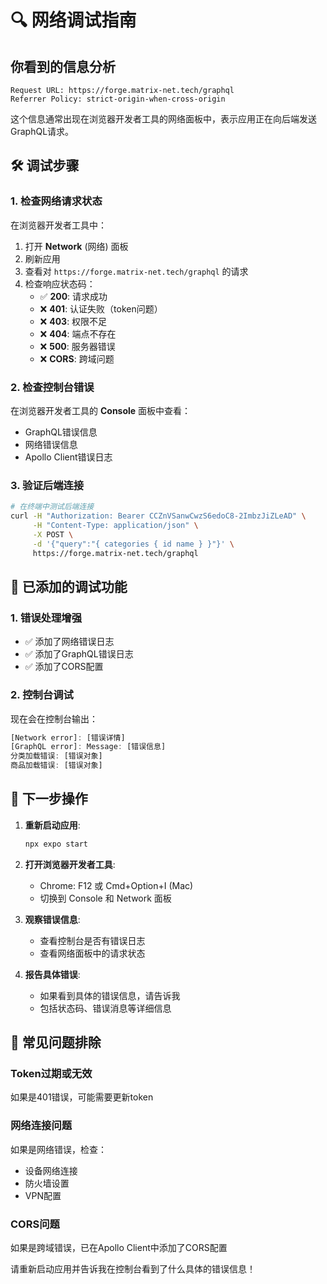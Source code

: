 # 🔍 网络调试指南

## 你看到的信息分析

```
Request URL: https://forge.matrix-net.tech/graphql
Referrer Policy: strict-origin-when-cross-origin
```

这个信息通常出现在浏览器开发者工具的网络面板中，表示应用正在向后端发送GraphQL请求。

## 🛠️ 调试步骤

### 1. 检查网络请求状态
在浏览器开发者工具中：
1. 打开 **Network** (网络) 面板
2. 刷新应用
3. 查看对 `https://forge.matrix-net.tech/graphql` 的请求
4. 检查响应状态码：
   - ✅ **200**: 请求成功
   - ❌ **401**: 认证失败（token问题）
   - ❌ **403**: 权限不足
   - ❌ **404**: 端点不存在
   - ❌ **500**: 服务器错误
   - ❌ **CORS**: 跨域问题

### 2. 检查控制台错误
在浏览器开发者工具的 **Console** 面板中查看：
- GraphQL错误信息
- 网络错误信息
- Apollo Client错误日志

### 3. 验证后端连接
```bash
# 在终端中测试后端连接
curl -H "Authorization: Bearer CCZnVSanwCwzS6edoC8-2ImbzJiZLeAD" \
     -H "Content-Type: application/json" \
     -X POST \
     -d '{"query":"{ categories { id name } }"}' \
     https://forge.matrix-net.tech/graphql
```

## 🔧 已添加的调试功能

### 1. 错误处理增强
- ✅ 添加了网络错误日志
- ✅ 添加了GraphQL错误日志
- ✅ 添加了CORS配置

### 2. 控制台调试
现在会在控制台输出：
```javascript
[Network error]: [错误详情]
[GraphQL error]: Message: [错误信息]
分类加载错误: [错误对象]
商品加载错误: [错误对象]
```

## 🚀 下一步操作

1. **重新启动应用**:
   ```bash
   npx expo start
   ```

2. **打开浏览器开发者工具**:
   - Chrome: F12 或 Cmd+Option+I (Mac)
   - 切换到 Console 和 Network 面板

3. **观察错误信息**:
   - 查看控制台是否有错误日志
   - 查看网络面板中的请求状态

4. **报告具体错误**:
   - 如果看到具体的错误信息，请告诉我
   - 包括状态码、错误消息等详细信息

## 🤔 常见问题排除

### Token过期或无效
如果是401错误，可能需要更新token

### 网络连接问题
如果是网络错误，检查：
- 设备网络连接
- 防火墙设置
- VPN配置

### CORS问题
如果是跨域错误，已在Apollo Client中添加了CORS配置

请重新启动应用并告诉我在控制台看到了什么具体的错误信息！
